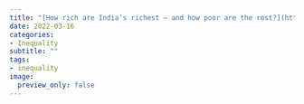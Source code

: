```yaml
---
title: "[How rich are India’s richest – and how poor are the rest?](https://www.hindustantimes.com/india-news/how-rich-are-india-s-richest-and-how-poor-are-the-rest-101647367668630.html)"
date: 2022-03-16
categories: 
- Inequality
subtitle: ""
tags: 
- inequality
image:
  preview_only: false
---
```

